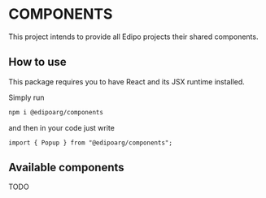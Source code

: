 # COMPONENTS

This project intends to provide all Edipo projects their shared components.


## How to use

This package requires you to have React and its JSX runtime installed.

Simply run 

```sh
npm i @edipoarg/components
```

and then in your code just write

```
import { Popup } from "@edipoarg/components";
```

## Available components

TODO